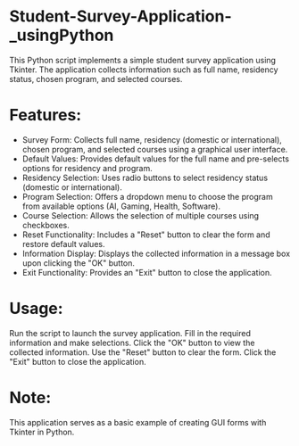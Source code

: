 # Student-Survey-Application-_usingPython
This Python script implements a simple student survey application using Tkinter. The application collects information such as full name, residency status, chosen program, and selected courses.

# Features:

- Survey Form:
Collects full name, residency (domestic or international), chosen program, and selected courses using a graphical user interface.
- Default Values:
Provides default values for the full name and pre-selects options for residency and program.
- Residency Selection:
Uses radio buttons to select residency status (domestic or international).
- Program Selection:
Offers a dropdown menu to choose the program from available options (AI, Gaming, Health, Software).
- Course Selection:
Allows the selection of multiple courses using checkboxes.
- Reset Functionality:
Includes a "Reset" button to clear the form and restore default values.
- Information Display:
Displays the collected information in a message box upon clicking the "OK" button.
- Exit Functionality:
Provides an "Exit" button to close the application.

# Usage:
Run the script to launch the survey application.
Fill in the required information and make selections.
Click the "OK" button to view the collected information.
Use the "Reset" button to clear the form.
Click the "Exit" button to close the application.
# Note:
This application serves as a basic example of creating GUI forms with Tkinter in Python.
